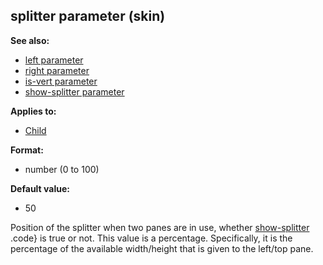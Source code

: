 ## splitter parameter (skin)
**See also:**
*   [left parameter](/ref/%7Bskin%7D/param/left.md) 
*   [right parameter](/ref/%7Bskin%7D/param/right.md) 
*   [is-vert parameter](/ref/%7Bskin%7D/param/is-vert.md) 
*   [show-splitter parameter](/ref/%7Bskin%7D/param/show-splitter.md) 
<!-- -->
**Applies to:**
*   [Child](/ref/%7Bskin%7D/control/child.md) 
<!-- -->
**Format:**
*   number (0 to 100)
<!-- -->
**Default value:**
*   50


Position of the splitter when two panes are in use, whether
[show-splitter](/ref/%7Bskin%7D/param/show-splitter.md) .code} is true or not.
This value is a percentage. Specifically, it is the percentage of the
available width/height that is given to the left/top pane.
